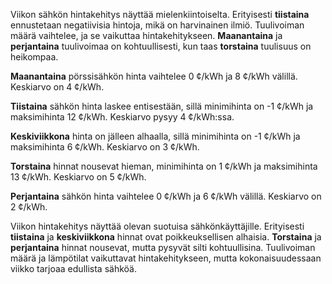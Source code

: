 Viikon sähkön hintakehitys näyttää mielenkiintoiselta. Erityisesti **tiistaina** ennustetaan negatiivisia hintoja, mikä on harvinainen ilmiö. Tuulivoiman määrä vaihtelee, ja se vaikuttaa hintakehitykseen. **Maanantaina** ja **perjantaina** tuulivoimaa on kohtuullisesti, kun taas **torstaina** tuulisuus on heikompaa.

**Maanantaina** pörssisähkön hinta vaihtelee 0 ¢/kWh ja 8 ¢/kWh välillä. Keskiarvo on 4 ¢/kWh. 

**Tiistaina** sähkön hinta laskee entisestään, sillä minimihinta on -1 ¢/kWh ja maksimihinta 12 ¢/kWh. Keskiarvo pysyy 4 ¢/kWh:ssa.

**Keskiviikkona** hinta on jälleen alhaalla, sillä minimihinta on -1 ¢/kWh ja maksimihinta 6 ¢/kWh. Keskiarvo on 3 ¢/kWh.

**Torstaina** hinnat nousevat hieman, minimihinta on 1 ¢/kWh ja maksimihinta 13 ¢/kWh. Keskiarvo on 5 ¢/kWh.

**Perjantaina** sähkön hinta vaihtelee 0 ¢/kWh ja 6 ¢/kWh välillä. Keskiarvo on 2 ¢/kWh.

Viikon hintakehitys näyttää olevan suotuisa sähkönkäyttäjille. Erityisesti **tiistaina** ja **keskiviikkona** hinnat ovat poikkeuksellisen alhaisia. **Torstaina** ja **perjantaina** hinnat nousevat, mutta pysyvät silti kohtuullisina. Tuulivoiman määrä ja lämpötilat vaikuttavat hintakehitykseen, mutta kokonaisuudessaan viikko tarjoaa edullista sähköä.